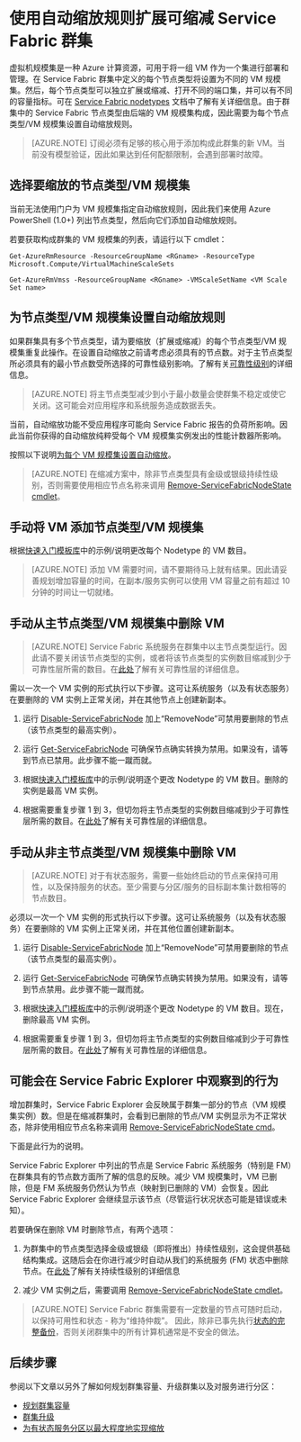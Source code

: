 <properties
   pageTitle="扩展或缩减 Service Fabric 群集 | Azure"
   description="通过为每个节点类型/VM 规模集设置自动缩放规则，根据需要扩展或缩减 Service Fabric 群集。在 Service Fabric 群集中添加或删除节点"
   services="service-fabric"
   documentationCenter=".net"
   authors="ChackDan"
   manager="timlt"
   editor=""/>  


<tags
   ms.service="service-fabric"
   ms.devlang="dotnet"
   ms.topic="article"
   ms.tgt_pltfrm="na"
   ms.workload="na"
   ms.date="09/09/2016"
   wacn.date="10/24/2016"
   ms.author="chackdan"/>  



# 使用自动缩放规则扩展可缩减 Service Fabric 群集

虚拟机规模集是一种 Azure 计算资源，可用于将一组 VM 作为一个集进行部署和管理。在 Service Fabric 群集中定义的每个节点类型将设置为不同的 VM 规模集。然后，每个节点类型可以独立扩展或缩减、打开不同的端口集，并可以有不同的容量指标。可在 [Service Fabric nodetypes](/documentation/articles/service-fabric-cluster-nodetypes/) 文档中了解有关详细信息。由于群集中的 Service Fabric 节点类型由后端的 VM 规模集构成，因此需要为每个节点类型/VM 规模集设置自动缩放规则。

>[AZURE.NOTE] 订阅必须有足够的核心用于添加构成此群集的新 VM。当前没有模型验证，因此如果达到任何配额限制，会遇到部署时故障。

## 选择要缩放的节点类型/VM 规模集

当前无法使用门户为 VM 规模集指定自动缩放规则，因此我们来使用 Azure PowerShell (1.0+) 列出节点类型，然后向它们添加自动缩放规则。

若要获取构成群集的 VM 规模集的列表，请运行以下 cmdlet：


	Get-AzureRmResource -ResourceGroupName <RGname> -ResourceType Microsoft.Compute/VirtualMachineScaleSets
	
	Get-AzureRmVmss -ResourceGroupName <RGname> -VMScaleSetName <VM Scale Set name>


## 为节点类型/VM 规模集设置自动缩放规则

如果群集具有多个节点类型，请为要缩放（扩展或缩减）的每个节点类型/VM 规模集重复此操作。在设置自动缩放之前请考虑必须具有的节点数。对于主节点类型所必须具有的最小节点数受所选择的可靠性级别影响。了解有关[可靠性级别](/documentation/articles/service-fabric-cluster-capacity/)的详细信息。

>[AZURE.NOTE]  将主节点类型减少到小于最小数量会使群集不稳定或使它关闭。这可能会对应用程序和系统服务造成数据丢失。

当前，自动缩放功能不受应用程序可能向 Service Fabric 报告的负荷所影响。因此当前你获得的自动缩放纯粹受每个 VM 规模集实例发出的性能计数器所影响。

按照以下说明[为每个 VM 规模集设置自动缩放](/documentation/articles/virtual-machine-scale-sets-autoscale-overview/)。

>[AZURE.NOTE] 在缩减方案中，除非节点类型具有金级或银级持续性级别，否则需要使用相应节点名称来调用 [Remove-ServiceFabricNodeState cmdlet](https://msdn.microsoft.com/zh-cn/library/azure/mt125993.aspx)。

## 手动将 VM 添加节点类型/VM 规模集

根据[快速入门模板库](https://github.com/Azure/azure-quickstart-templates/tree/master/201-vmss-scale-existing)中的示例/说明更改每个 Nodetype 的 VM 数目。

>[AZURE.NOTE] 添加 VM 需要时间，请不要期待马上就有结果。因此请妥善规划增加容量的时间，在副本/服务实例可以使用 VM 容量之前有超过 10 分钟的时间让一切就绪。

## 手动从主节点类型/VM 规模集中删除 VM

>[AZURE.NOTE] Service Fabric 系统服务在群集中以主节点类型运行。因此请不要关闭该节点类型的实例，或者将该节点类型的实例数目缩减到少于可靠性层所需的数目。在[此处](/documentation/articles/service-fabric-cluster-capacity/)了解有关可靠性层的详细信息。

需以一次一个 VM 实例的形式执行以下步骤。这可让系统服务（以及有状态服务）在要删除的 VM 实例上正常关闭，并在其他节点上创建新副本。

1. 运行 [Disable-ServiceFabricNode](https://msdn.microsoft.com/zh-cn/library/mt125852.aspx) 加上“RemoveNode”可禁用要删除的节点（该节点类型的最高实例）。

2. 运行 [Get-ServiceFabricNode](https://msdn.microsoft.com/zh-cn/library/mt125856.aspx) 可确保节点确实转换为禁用。如果没有，请等到节点已禁用。此步骤不能一蹴而就。

2. 根据[快速入门模板库](https://github.com/Azure/azure-quickstart-templates/tree/master/201-vmss-scale-existing)中的示例/说明逐个更改 Nodetype 的 VM 数目。删除的实例是最高 VM 实例。

3. 根据需要重复步骤 1 到 3，但切勿将主节点类型的实例数目缩减到少于可靠性层所需的数目。在[此处](/documentation/articles/service-fabric-cluster-capacity/)了解有关可靠性层的详细信息。

## 手动从非主节点类型/VM 规模集中删除 VM

>[AZURE.NOTE] 对于有状态服务，需要一些始终启动的节点来保持可用性，以及保持服务的状态。至少需要与分区/服务的目标副本集计数相等的节点数目。

必须以一次一个 VM 实例的形式执行以下步骤。这可让系统服务（以及有状态服务）在要删除的 VM 实例上正常关闭，并在其他位置创建新副本。

1. 运行 [Disable-ServiceFabricNode](https://msdn.microsoft.com/zh-cn/library/mt125852.aspx) 加上“RemoveNode”可禁用要删除的节点（该节点类型的最高实例）。

2. 运行 [Get-ServiceFabricNode](https://msdn.microsoft.com/zh-cn/library/mt125856.aspx) 可确保节点确实转换为禁用。如果没有，请等到节点禁用。此步骤不能一蹴而就。

2. 根据[快速入门模板库](https://github.com/Azure/azure-quickstart-templates/tree/master/201-vmss-scale-existing)中的示例/说明逐个更改 Nodetype 的 VM 数目。现在，删除最高 VM 实例。

3. 根据需要重复步骤 1 到 3，但切勿将主节点类型的实例数目缩减到少于可靠性层所需的数目。在[此处](/documentation/articles/service-fabric-cluster-capacity/)了解有关可靠性层的详细信息。

## 可能会在 Service Fabric Explorer 中观察到的行为

增加群集时，Service Fabric Explorer 会反映属于群集一部分的节点（VM 规模集实例）数。但是在缩减群集时，会看到已删除的节点/VM 实例显示为不正常状态，除非使用相应节点名称来调用 [Remove-ServiceFabricNodeState cmd](https://msdn.microsoft.com/zh-cn/library/mt125993.aspx)。

下面是此行为的说明。

Service Fabric Explorer 中列出的节点是 Service Fabric 系统服务（特别是 FM）在群集具有的节点数方面所了解的信息的反映。减少 VM 规模集时，VM 已删除，但是 FM 系统服务仍然认为节点（映射到已删除的 VM）会恢复。因此 Service Fabric Explorer 会继续显示该节点（尽管运行状况状态可能是错误或未知）。

若要确保在删除 VM 时删除节点，有两个选项：

1) 为群集中的节点类型选择金级或银级（即将推出）持续性级别，这会提供基础结构集成。这随后会在你进行减少时自动从我们的系统服务 (FM) 状态中删除节点。在[此处](/documentation/articles/service-fabric-cluster-capacity/)了解有关持续性级别的详细信息

2) 减少 VM 实例之后，需要调用 [Remove-ServiceFabricNodeState cmdlet](https://msdn.microsoft.com/zh-cn/library/mt125993.aspx)。

>[AZURE.NOTE] Service Fabric 群集需要有一定数量的节点可随时启动，以保持可用性和状态 - 称为“维持仲裁”。 因此，除非已事先执行[状态的完整备份](/documentation/articles/service-fabric-reliable-services-backup-restore/)，否则关闭群集中的所有计算机通常是不安全的做法。

## 后续步骤
参阅以下文章以另外了解如何规划群集容量、升级群集以及对服务进行分区：

- [规划群集容量](/documentation/articles/service-fabric-cluster-capacity/)
- [群集升级](/documentation/articles/service-fabric-cluster-upgrade/)
- [为有状态服务分区以最大程度地实现缩放](/documentation/articles/service-fabric-concepts-partitioning/)

<!--Image references-->

[BrowseServiceFabricClusterResource]: ./media/service-fabric-cluster-scale-up-down/BrowseServiceFabricClusterResource.png
[ClusterResources]: ./media/service-fabric-cluster-scale-up-down/ClusterResources.png

<!---HONumber=Mooncake_1017_2016-->